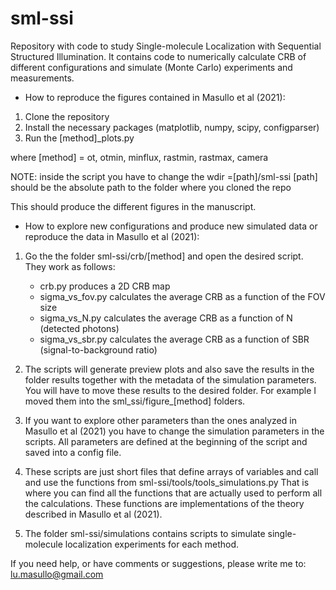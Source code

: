 # sml-ssi
Repository with code to study Single-molecule Localization with Sequential Structured Illumination. It contains code to numerically calculate CRB of different configurations and simulate (Monte Carlo) experiments and measurements.

- How to reproduce the figures contained in Masullo et al (2021):

1) Clone the repository
2) Install the necessary packages (matplotlib, numpy, scipy, configparser)
3) Run the  [method]_plots.py   

where [method] = ot, otmin, minflux, rastmin, rastmax, camera

NOTE: inside the script you have to change the wdir =[path]/sml-ssi 
[path] should be the absolute path to the folder where you cloned the repo

This should produce the different figures in the manuscript.

- How to explore new configurations and produce new simulated data or reproduce the data in Masullo et al (2021):

1) Go the the folder sml-ssi/crb/[method] and open the desired script. They work as follows:
   - crb.py produces a 2D CRB map
   - sigma_vs_fov.py calculates the average CRB as a function of the FOV size
   - sigma_vs_N.py calculates the average CRB as a function of N (detected photons)
   - sigma_vs_sbr.py calculates the average CRB as a function of SBR (signal-to-background ratio)
   
2) The scripts will generate preview plots and also save the results in the folder results together with the metadata of the simulation parameters.
You will have to move these results to the desired folder. For example I moved them into the sml_ssi/figure_[method] folders.

3) If you want to explore other parameters than the ones analyzed in Masullo et al (2021) you have to change the simulation parameters in the scripts.
All parameters are defined at the beginning of the script and saved into a config file.

4) These scripts are just short files that define arrays of variables and call and use the functions from sml-ssi/tools/tools_simulations.py
That is where you can find all the functions that are actually used to perform all the calculations. 
These functions are implementations of the theory described in Masullo et al (2021).

5) The folder sml-ssi/simulations contains scripts to simulate single-molecule localization experiments for each method.

If you need help, or have comments or suggestions, please write me to: lu.masullo@gmail.com

